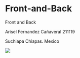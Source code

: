 # Front-and-Back
Front and Back

Arisel Fernandez Cañaveral 211119 

Suchiapa Chiapas. Mexico

![](https://myoctocat.com/assets/images/base-octocat.svg)
